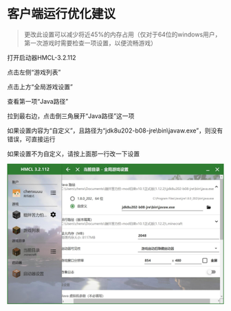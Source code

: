 # 客户端运行优化建议

> 更改此设置可以减少将近45%的内存占用（仅对于64位的windows用户，第一次游戏时需要检查一项设置，以便流畅游戏）

打开启动器HMCL-3.2.112

点击左侧“游戏列表”

点击上方“全局游戏设置”

查看第一项“Java路径”

拉到最右边，点击倒三角展开“Java路径”这一项

如果设置内容为“自定义”，且路径为“jdk8u202-b08-jre\bin\javaw.exe”，则没有错误，可直接运行

如果设置不为自定义，请按上面那一行改一下设置

![](../.gitbook/assets/qi-dong-jie-mian.jpg)

